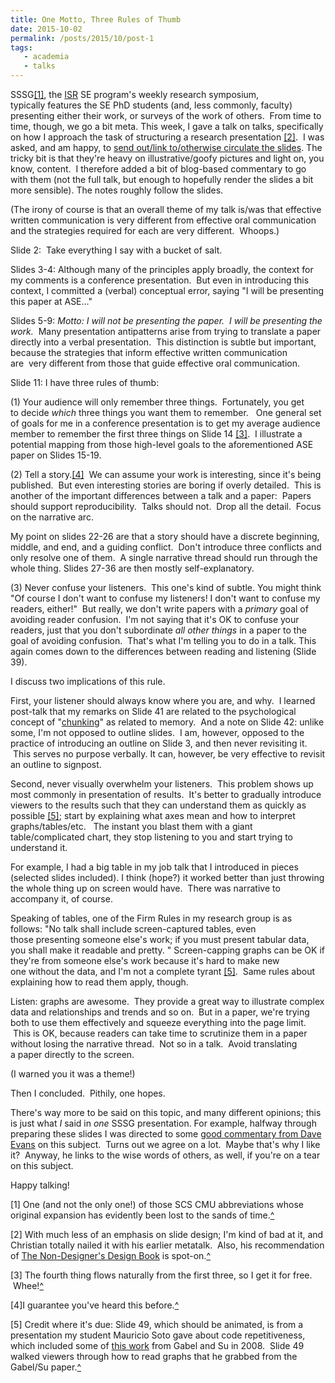 ```yaml
---
title: One Motto, Three Rules of Thumb
date: 2015-10-02
permalink: /posts/2015/10/post-1
tags: 
   - academia
   - talks
---
```


SSSG<a href="#one" name="backtoone">[1]</a>, the <a href="http://www.isri.cmu.edu/">ISR</a> SE program's weekly research symposium, typically features the SE PhD students (and, less commonly, faculty) presenting either their work, or surveys of the work of others.  From time to time, though, we go a bit meta. This week, I gave a talk on talks, specifically on how I approach the task of structuring a research presentation <a href="#two" name="backtotwo">[2]</a>.  I was asked, and am happy, to [send out/link to/otherwise circulate the slides](/files/metatalk-pdf-pdf.pdf). The tricky bit is that they're heavy on illustrative/goofy pictures and light on, you know, content.  I therefore added a bit of blog-based commentary to go with them (not the full talk, but enough to hopefully render the slides a bit more sensible). The notes roughly follow the slides.

(The irony of course is that an overall theme of my talk is/was that effective written communication is very different from effective oral communication and the strategies required for each are very different.  Whoops.)

Slide 2:  Take everything I say with a bucket of salt.

Slides 3-4: Although many of the principles apply broadly, the context for my comments is a conference presentation.  But even in introducing this context, I committed a (verbal) conceptual error, saying "I will be presenting this paper at ASE..."

Slides 5-9:<em> Motto: I will not be presenting the paper.  I will be presenting the work.</em>  Many presentation antipatterns arise from trying to translate a paper directly into a verbal presentation.  This distinction is subtle but important, because the strategies that inform effective written communication are  very different from those that guide effective oral communication.

Slide 11: I have three rules of thumb:

(1) Your audience will only remember three things.  Fortunately, you get to decide <em>which </em>three things<em> </em>you want them to remember.   One general set of goals for me in a conference presentation is to get my average audience member to remember the first three things on Slide 14 <a href="#three" name="backtothree">[3]</a>.  I illustrate a potential mapping from those high-level goals to the aforementioned ASE paper on Slides 15-19.

(2) Tell a story.<a href="#four" name="backtofour">[4]</a>  We can assume your work is interesting, since it's being published.  But even interesting stories are boring if overly detailed.  This is another of the important differences between a talk and a paper:  Papers should support reproducibility.  Talks should not.  Drop all the detail.  Focus on the narrative arc.

My point on slides 22-26 are that a story should have a discrete beginning, middle, and end, and a guiding conflict.  Don't introduce three conflicts and only resolve one of them.  A single narrative thread should run through the whole thing. Slides 27-36 are then mostly self-explanatory.

(3) Never confuse your listeners.  This one's kind of subtle. You might think "Of course I don't want to confuse my listeners! I don't want to confuse my readers, either!"  But really, we don't write papers with a <em>primary</em> goal of avoiding reader confusion.  I'm not saying that it's OK to confuse your readers, just that you don't subordinate <em>all other things </em>in a paper to the goal of avoiding confusion.  That's what I'm telling you to do in a talk. This again comes down to the differences between reading and listening (Slide 39).

I discuss two implications of this rule.

First, your listener should always know where you are, and why.  I learned post-talk that my remarks on Slide 41 are related to the psychological concept of "<a href="https://en.wikipedia.org/wiki/Chunking_(psychology)">chunking</a>" as related to memory.  And a note on Slide 42: unlike some, I'm not opposed to outline slides.  I am, however, opposed to the practice of introducing an outline on Slide 3, and then never revisiting it.  This serves no purpose verbally. It can, however, be very effective to revisit an outline to signpost.

Second, never visually overwhelm your listeners.  This problem shows up most commonly in presentation of results.  It's better to gradually introduce viewers to the results such that they can understand them as quickly as possible <a href="#five" name="backtofive">[5]</a>; start by explaining what axes mean and how to interpret graphs/tables/etc.   The instant you blast them with a giant table/complicated chart, they stop listening to you and start trying to understand it.

For example, I had a big table in my job talk that I introduced in pieces (selected slides included). I think (hope?) it worked better than just throwing the whole thing up on screen would have.  There was narrative to accompany it, of course.

Speaking of tables, one of the Firm Rules in my research group is as follows: "No talk shall include screen-captured tables, even those presenting someone else's work; if you must present tabular data, you shall make it readable and pretty. " Screen-capping graphs can be OK if they're from someone else's work because it's hard to make new one without the data, and I'm not a complete tyrant <a href="#five">[5]</a>.  Same rules about explaining how to read them apply, though.

Listen: graphs are awesome.  They provide a great way to illustrate complex data and relationships and trends and so on.  But in a paper, we're trying both to use them effectively and squeeze everything into the page limit.  This is OK, because readers can take time to scrutinize them in a paper without losing the narrative thread.  Not so in a talk.  Avoid translating a paper directly to the screen.

(I warned you it was a theme!)

Then I concluded.  Pithily, one hopes.

There's way more to be said on this topic, and many different opinions; this is just what <em>I </em>said in <em>one</em> SSSG presentation. For example, halfway through preparing these slides I was directed to some <a href="http://www.cs.virginia.edu/~evans/metatalk/">good commentary from Dave Evans</a> on this subject.  Turns out we agree on a lot.  Maybe that's why I like it?  Anyway, he links to the wise words of others, as well, if you're on a tear on this subject.

Happy talking!

<a name="one"></a>[1] One (and not the only one!) of those SCS CMU abbreviations whose original expansion has evidently been lost to the sands of time.<a href="#backtoone">^</a>

<a name="two"></a>[2] With much less of an emphasis on slide design; I'm kind of bad at it, and Christian totally nailed it with his earlier metatalk.  Also, his recommendation of <a href="http://www.amazon.com/The-Non-Designers-Design-Book-Edition/dp/0321534042">The Non-Designer's Design Book</a> is spot-on.<a href="#backtotwo">^</a>

<a name="three"></a>[3] The fourth thing flows naturally from the first three, so I get it for free.  Whee!<a href="#backtothree">^</a>

<a name="four"></a>[4]I guarantee you've heard this before.<a href="#backtofour">^</a>

<a name="five"></a>[5] Credit where it's due: Slide 49, which should be animated, is from a presentation my student Mauricio Soto gave about code repetitiveness, which included some of <a href="http://dl.acm.org/citation.cfm?doid=1882291.1882315">this work</a> from Gabel and Su in 2008.  Slide 49 walked viewers through how to read graphs that he grabbed from the Gabel/Su paper.<a href="#backtofive">^</a>